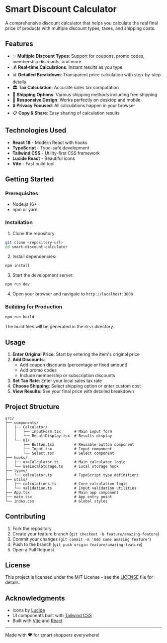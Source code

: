 # Smart Discount Calculator

A comprehensive discount calculator that helps you calculate the real final price of products with multiple discount types, taxes, and shipping costs.

## Features

- ✨ **Multiple Discount Types**: Support for coupons, promo codes, membership discounts, and more
- 💰 **Real-time Calculations**: Instant results as you type
- 📊 **Detailed Breakdown**: Transparent price calculation with step-by-step details
- 🏛️ **Tax Calculation**: Accurate sales tax computation
- 🚚 **Shipping Options**: Various shipping methods including free shipping
- 📱 **Responsive Design**: Works perfectly on desktop and mobile
- 🔒 **Privacy Focused**: All calculations happen in your browser
- 📋 **Copy & Share**: Easy sharing of calculation results

## Technologies Used

- **React 18** - Modern React with hooks
- **TypeScript** - Type-safe development
- **Tailwind CSS** - Utility-first CSS framework
- **Lucide React** - Beautiful icons
- **Vite** - Fast build tool

## Getting Started

### Prerequisites

- Node.js 16+ 
- npm or yarn

### Installation

1. Clone the repository:
```bash
git clone <repository-url>
cd smart-discount-calculator
```

2. Install dependencies:
```bash
npm install
```

3. Start the development server:
```bash
npm run dev
```

4. Open your browser and navigate to `http://localhost:3000`

### Building for Production

```bash
npm run build
```

The build files will be generated in the `dist` directory.

## Usage

1. **Enter Original Price**: Start by entering the item's original price
2. **Add Discounts**: 
   - Add coupon discounts (percentage or fixed amount)
   - Add promo codes
   - Include membership or subscription discounts
3. **Set Tax Rate**: Enter your local sales tax rate
4. **Choose Shipping**: Select shipping option or enter custom cost
5. **View Results**: See your final price with detailed breakdown

## Project Structure

```
src/
├── components/
│   ├── Calculator/
│   │   ├── InputForm.tsx      # Main input form
│   │   └── ResultDisplay.tsx  # Results display
│   └── UI/
│       ├── Button.tsx         # Reusable button component
│       ├── Input.tsx          # Input component
│       └── Select.tsx         # Select component
├── hooks/
│   ├── useCalculator.ts       # Main calculator logic
│   └── useLocalStorage.ts     # Local storage hook
├── types/
│   └── calculator.ts          # TypeScript type definitions
├── utils/
│   ├── calculations.ts        # Core calculation logic
│   └── validation.ts          # Input validation utilities
├── App.tsx                    # Main app component
├── main.tsx                   # App entry point
└── index.css                  # Global styles
```

## Contributing

1. Fork the repository
2. Create your feature branch (`git checkout -b feature/amazing-feature`)
3. Commit your changes (`git commit -m 'Add some amazing feature'`)
4. Push to the branch (`git push origin feature/amazing-feature`)
5. Open a Pull Request

## License

This project is licensed under the MIT License - see the [LICENSE](LICENSE) file for details.

## Acknowledgments

- Icons by [Lucide](https://lucide.dev/)
- UI components built with [Tailwind CSS](https://tailwindcss.com/)
- Built with [Vite](https://vitejs.dev/) and [React](https://reactjs.org/)

---

Made with ❤️ for smart shoppers everywhere! 